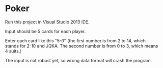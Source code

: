 Poker
=====
Run this project in Visual Studio 2013 IDE.

Input should be 5 cards for each player.

Enter each card like this "5-0"
(the first number is from 2 to 14, which stands for 2-10 and JQKA. The second number is from 0 to 3, which means 4 suits.)

The input is not robust yet, so wrong data format will crash the program.
